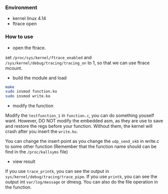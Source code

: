### Environment

- kernel linux 4.14
- ftrace open 

### How to use

- open the ftrace.

set `/proc/sys/kernel/ftrace_enabled` and `/sys/kernel/debug/tracing/tracing_on` to 1, so that
we can use ftrace mcount.

- build the module and load

```bash
make
sudo insmod function.ko
sudo insmod write.ko
```

- modify the function 

Modify the `testfunction_1` in `function.c`, you can do something youself want. However, 
DO NOT modify the embedded asm, as they are use to save and restore the regs before your
function. Without them, the kernel will crash after you insert the `write.ko`.

You can change the insert point as you change the `udp_send_skb` in write.c to some other
function (Remember that the function name should can be find in the `/proc/kallsyms` file)

- view result

If you use `trace_printk`, you can see the output in `sys/kernel/debug/tracing/trace_pipe`.
If you use `printk`, you can see the output int `var/log/message` or dmesg.
You can also do the file operation in the function.
